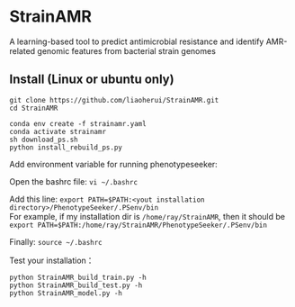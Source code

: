 # StrainAMR
A learning-based tool to predict antimicrobial resistance and identify AMR-related genomic features from bacterial strain genomes

## Install (Linux or ubuntu only)

`git clone https://github.com/liaoherui/StrainAMR.git`<BR/>
`cd StrainAMR`<BR/>

`conda env create -f strainamr.yaml`<BR/>
`conda activate strainamr`<BR/>
`sh download_ps.sh`<BR/>
`python install_rebuild_ps.py`<BR/>

Add environment variable for running phenotypeseeker:

Open the bashrc file:
`vi ~/.bashrc`<BR/>

Add this line:
`export PATH=$PATH:<yout installation directory>/PhenotypeSeeker/.PSenv/bin`<BR/>
For example, if my installation dir is `/home/ray/StrainAMR`, then it should be
`export PATH=$PATH:/home/ray/StrainAMR/PhenotypeSeeker/.PSenv/bin`<BR/>

Finally:
`source ~/.bashrc`<BR/>


Test your installation：<BR/>

`python StrainAMR_build_train.py -h`<BR/>
`python StrainAMR_build_test.py -h`<BR/>
`python StrainAMR_model.py -h`<BR/>
